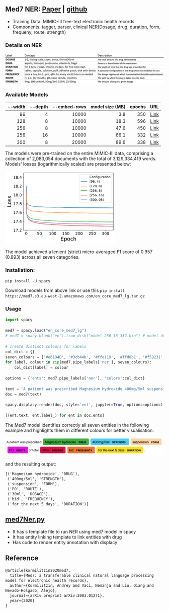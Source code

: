 ## Med7 NER: [Paper](https://arxiv.org/abs/2003.01271) | [github](https://github.com/kormilitzin/med7/)

* Training Data: MIMIC-III free-text electronic health records
* Components: tagger, parser, clinical NER(Dosage, drug, duration, form, frequeny, route, strength)

### Details on NER
![Image description](https://github.com/MageshDominator/bio-medical-clinical-ner/blob/master/med7-spacy/images/med7ner.png)

### Available Models
| --width  | --depth | --embed-rows    |model size (MB) | epochs | URL      |
| --------:| -------:| -------------:  |--------------: |------: |-----:    |
| 96       |      4  |   10000         |      3.8       |    350 | [Link](https://med7.s3.eu-west-2.amazonaws.com/t2v/model_096_04_350.bin) |
| 128      |      8  |   10000         |      18.3      |    596 | [Link](https://med7.s3.eu-west-2.amazonaws.com/t2v/model_128_08_596.bin) |
| 256      |      8  |   10000         |      47.6      |    450 | [Link](https://med7.s3.eu-west-2.amazonaws.com/t2v/model_256_08_450.bin) |
| 256      |      16  |   10000         |     66.1      |    332 | [Link](https://med7.s3.eu-west-2.amazonaws.com/t2v/model_256_16_332.bin) |
| 300      |      8  |    20000       |       89.6      |    338 | [Link](https://med7.s3.eu-west-2.amazonaws.com/t2v/model_300_08_338.bin) |

The models were pre-trained on the entire MIMIC-III data, comprising a collection of 2,083,054 documents with the total of 3,129,334,419 words. Models' losses (logarithmically scaled) are presented below:


<img src="https://github.com/MageshDominator/bio-medical-clinical-ner/blob/master/med7-spacy/images/loss.png" width="350">

The model achieved a lenient (strict) micro-averaged F1 score of 0.957 (0.893) across all seven categories.

### Installation:
```
pip install -U spacy
```

Download models from above link or use this
`pip install https://med7.s3.eu-west-2.amazonaws.com/en_core_med7_lg.tar.gz`

### Usage

```python
import spacy

med7 = spacy.load("en_core_med7_lg")
# med7 = spacy.blank("en").from_disk("model_256_16_332.bin") # model downloaded from above link

# create distinct colours for labels
col_dict = {}
seven_colours = ['#e6194B', '#3cb44b', '#ffe119', '#ffd8b1', '#f58231', '#f032e6', '#42d4f4']
for label, colour in zip(med7.pipe_labels['ner'], seven_colours):
    col_dict[label] = colour

options = {'ents': med7.pipe_labels['ner'], 'colors':col_dict}

text = 'A patient was prescribed Magnesium hydroxide 400mg/5ml suspension PO of total 30ml bid for the next 5 days.'
doc = med7(text)

spacy.displacy.render(doc, style='ent', jupyter=True, options=options)

[(ent.text, ent.label_) for ent in doc.ents]
```
The Med7 model identifies correctly all seven entities in the following example and highlights them in different colours for better visualisation:

![](https://github.com/MageshDominator/bio-medical-clinical-ner/blob/master/med7-spacy/images/displacy.png)


and the resulting output:

```
[('Magnesium hydroxide', 'DRUG'),
 ('400mg/5ml', 'STRENGTH'),
 ('suspension', 'FORM'),
 ('PO', 'ROUTE'),
 ('30ml', 'DOSAGE'),
 ('bid', 'FREQUENCY'),
 ('for the next 5 days', 'DURATION')]
```

## [med7Ner.py](https://github.com/MageshDominator/bio-medical-clinical-ner/blob/master/med7-spacy/med7Ner.py)
* It has s template file to run NER using med7 model in spacy
* It has entity linking template to link entities with drug
* Has code to render entity annotation with displacy

## Reference
```
@article{kormilitzin2020med7,
  title={Med7: a transferable clinical natural language processing model for electronic health records},
  author={Kormilitzin, Andrey and Vaci, Nemanja and Liu, Qiang and Nevado-Holgado, Alejo},
  journal={arXiv preprint arXiv:2003.01271},
  year={2020}
}
```
